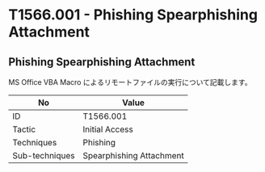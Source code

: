 # T1566.001 - Phishing Spearphishing Attachment

Phishing Spearphishing Attachment
-------------

MS Office VBA Macro によるリモートファイルの実行について記載します。

|  No  | Value   |
| ---- | ---- |
|  ID  |  T1566.001  |
|  Tactic  |  Initial Access |
|  Techniques  |  Phishing  |
|  Sub-techniques  |  Spearphishing Attachment |
